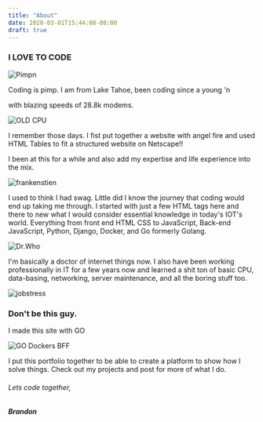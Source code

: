 ```yaml
---
title: "About"
date: 2020-03-01T15:44:08-08:00
draft: true
---
```


### I LOVE TO CODE

![Pimpn](https://rlv.zcache.com/pimpin_ho_sale_poster-r6a3cf85f43234f4f8918e0a694277b7d_wvy_8byvr_307.jpg "Code Pimpn")

Coding is pimp. I am from Lake Tahoe, been coding since a young 'n 

with blazing speeds of 28.8k modems.

![OLD CPU](https://i.ytimg.com/vi/9A_87McOp54/maxresdefault.jpg "What about bakery.net :)")

I remember those days. I fist put together a website with angel fire and used HTML Tables to fit a structured website on Netscape!!

I been at this for a while and also add my expertise and life experience into the mix.

![frankenstien](https://i.ytimg.com/vi/FwWOt-gYarg/maxresdefault.jpg "Im a little bit of everything!")

I used to think I had swag. Little did I know the journey that coding would end up taking me through. I started with just a few HTML tags here and there to new what I would consider essential knowledge in today's IOT's world. Everything from front end HTML CSS to JavaScript, Back-end JavaScript, Python, Django, Docker, and Go formerly Golang. 

![Dr.Who](https://i.ytimg.com/vi/MAYeJgRfhV4/maxresdefault.jpg "I feel like this guy")

I'm basically a doctor of internet things now. I also have been working professionally in IT for a few years now and learned a shit ton of basic CPU, data-basing, networking, server maintenance, and all the boring stuff too.

![jobstress](https://i.ytimg.com/vi/Zib2jAuMw_0/hqdefault.jpg "Took me 10 hours to write that fuckn report IQUIT!!")

### Don't be this guy. 

I made this site with GO

![](https://res.cloudinary.com/practicaldev/image/fetch/s--J3E8KS70--/c_limit%2Cf_auto%2Cfl_progressive%2Cq_auto%2Cw_880/https://cdn-images-1.medium.com/max/1024/1%2AE33brkN6zivLSb-D9i-CdQ.png "GO Dockers BFF ")

I put this portfolio together to be able to create a platform to show how I solve things. Check out my projects and post for more of what I do.

###### Lets code together,

##### Brandon

